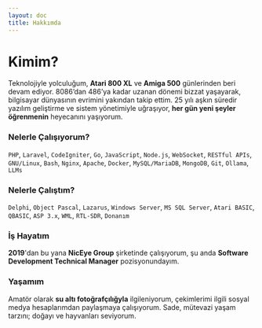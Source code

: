 ```yaml
---
layout: doc
title: Hakkımda
---
```


# Kimim?

Teknolojiyle yolculuğum, **Atari 800 XL** ve **Amiga 500** günlerinden beri devam ediyor. 8086’dan 486’ya kadar uzanan dönemi bizzat yaşayarak, bilgisayar dünyasının evrimini yakından takip ettim. 25 yılı aşkın süredir yazılım geliştirme ve sistem yönetimiyle uğraşıyor, **her gün yeni şeyler öğrenmenin** heyecanını yaşıyorum.

<Badge type="info" text="Doğum: 1981" /> <Badge type="info" text="İkamet: İstanbul" /> <Badge type="info" text="Dil: İngilizce (B2)" /> <Badge type="info" text="Eğitim: Lise" />

### Nelerle Çalışıyorum?  
``PHP``, ``Laravel``, ``CodeIgniter``, ``Go``, ``JavaScript``, ``Node.js``, ``WebSocket``, ``RESTful APIs``, ``GNU/Linux``, ``Bash``, ``Nginx``, ``Apache``, ``Docker``, ``MySQL/MariaDB``, ``MongoDB``, ``Git``, ``Ollama``, ``LLMs``

### Nelerle Çalıştım?

``Delphi``, ``Object Pascal``, ``Lazarus``, ``Windows Server``, ``MS SQL Server``, ``Atari BASIC``, ``QBASIC``, ``ASP 3.x``, ``WML``, ``RTL-SDR``, ``Donanım``

### İş Hayatım
**2019**'dan bu yana **NicEye Group** şirketinde çalışıyorum, şu anda **Software Development Technical Manager** pozisyonundayım.

### Yaşamım
Amatör olarak **su altı fotoğrafçılığyla** ilgileniyorum, çekimlerimi ilgili sosyal medya hesaplarımdan paylaşmaya çalışıyorum. Sade, mütevazi yaşam tarzını; doğayı ve hayvanları seviyorum.